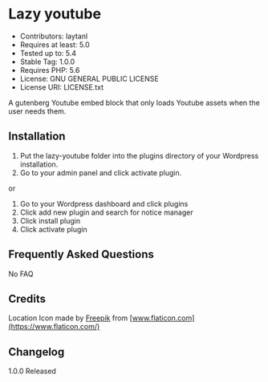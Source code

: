# Lazy youtube

- Contributors: laytanl
- Requires at least: 5.0
- Tested up to: 5.4
- Stable Tag: 1.0.0
- Requires PHP: 5.6
- License: GNU GENERAL PUBLIC LICENSE
- License URI: LICENSE.txt

A gutenberg Youtube embed block that only loads Youtube assets when the user needs them.

## Installation

1. Put the lazy-youtube folder into the plugins directory of your Wordpress installation.
2. Go to your admin panel and click activate plugin.

or

1. Go to your Wordpress dashboard and click plugins
2. Click add new plugin and search for notice manager
3. Click install plugin
4. Click activate plugin

## Frequently Asked Questions

No FAQ

## Credits

Location Icon made by [Freepik](https://www.flaticon.com/authors/freepik) from [www.flaticon.com](https://www.flaticon.com/)

## Changelog

1.0.0
Released
